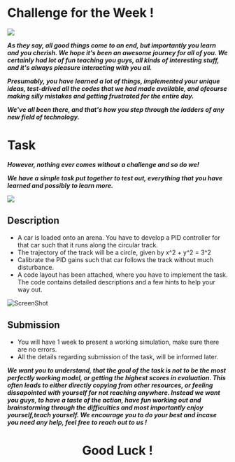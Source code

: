 # Challenge for the Week !

![](https://c8.alamy.com/zooms/9/b4d0345db0da4221aa38e0ebf113186e/2e5ag57.jpg)

***As they say, all good things come to an end, but importantly you learn and you cherish. We hope it's been an awesome journey for all of you. We certainly had lot of fun teaching you
guys, all kinds of interesting stuff, and it's always pleasure interacting with you all.***

***Presumably, you have learned a lot of things, implemented your unique ideas, test-drived all the codes that we had made available, and ofcourse
making silly mistakes and getting frustrated for the entire day.*** 

***We've all been there, and that's how you step through the ladders of any new field of technology.***

# Task

***However, nothing ever comes without a challenge and so do we!***

***We have a simple task put together to test out, everything that you have learned and possibly to learn more.***

![](https://miro.medium.com/max/1232/1*9Z8jsV6Ix9tacGZv4uXLrA.png)

## Description

* A car is loaded onto an arena. You have to develop a PID controller for that car such that it runs along the circular track.
* The trajectory of the track will be a circle, given by x^2 + y^2 = 3^2
* Calibrate the PID gains such that car follows the track without much disturbance.
* A code layout has been attached, where you have to implement the task. The code contains detailed descriptions and a few hints to help your way out.

![ScreenShot](https://raw.github.com/Robotics-Club-IIT-BHU/Robotics-Club-x-NTU-MAERC-collab/main/Task/src/arena.jpg)

## Submission

* You will have 1 week to present a working simulation, make sure there are no errors.
* All the details regarding submission of the task, will be informed later.


***We want you to understand, that the goal of the task is not to be the most perfectly working model, or getting the highest scores in evaluation. This often leads to either directly copying
from other resources, or feeling dissapointed with yourself for not reaching anywhere. Instead we want you guys, to have a taste of the action, have fun working out and brainstorming
through the difficulties and most importantly enjoy yourself,teach yourself. We encourage you to do your best and incase you need any help, feel free to reach out to us !***

<div align = "center">

  # Good Luck !

</div>  
